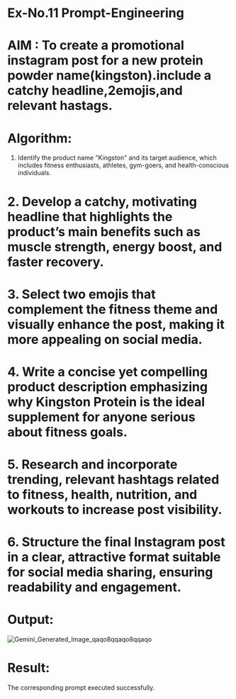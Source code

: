 # Ex-No.11 Prompt-Engineering
# AIM : To create a promotional instagram post for a new protein powder name(kingston).include a catchy headline,2emojis,and relevant hastags.
# Algorithm:  
 1. Identify the product name "Kingston" and its target audience, which includes fitness enthusiasts, athletes, gym-goers, and health-conscious individuals.  
# 2. Develop a catchy, motivating headline that highlights the product’s main benefits such as muscle strength, energy boost, and faster recovery.  
# 3. Select two emojis that complement the fitness theme and visually enhance the post, making it more appealing on social media.  
# 4. Write a concise yet compelling product description emphasizing why Kingston Protein is the ideal supplement for anyone serious about fitness goals.  
# 5. Research and incorporate trending, relevant hashtags related to fitness, health, nutrition, and workouts to increase post visibility.  
# 6. Structure the final Instagram post in a clear, attractive format suitable for social media sharing, ensuring readability and engagement.  

# Output: 
![Gemini_Generated_Image_qaqo8qqaqo8qqaqo](https://github.com/user-attachments/assets/b027adec-46d0-4bc1-b9ba-bf33c0f8defe)

# Result:
The corresponding prompt executed successfully.
